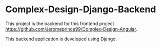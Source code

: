 # Complex-Design-Django-Backend

This project is the backend for this frontend project https://github.com/Jeromeprince99/Complex-Design-Angular.

This backend application is developed using Django.
